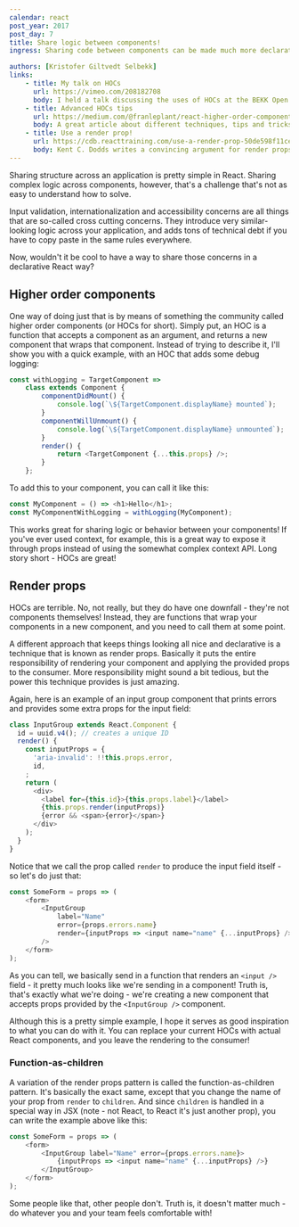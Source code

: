 ```yaml
---
calendar: react
post_year: 2017
post_day: 7
title: Share logic between components!
ingress: Sharing code between components can be made much more declarative and reusable than utility functions

authors: [Kristofer Giltvedt Selbekk]
links:
    - title: My talk on HOCs
      url: https://vimeo.com/208182708
      body: I held a talk discussing the uses of HOCs at the BEKK Open conference. Beware - it\'s in Norwegian
    - title: Advanced HOCs tips
      url: https://medium.com/@franleplant/react-higher-order-components-in-depth-cf9032ee6c3e
      body: A great article about different techniques, tips and tricks when it comes to higher order components
    - title: Use a render prop!
      url: https://cdb.reacttraining.com/use-a-render-prop-50de598f11ce
      body: Kent C. Dodds writes a convincing argument for render props. Definitely a must read!
---
```


Sharing structure across an application is pretty simple in React. Sharing complex logic across components, however,
that's a challenge that's not as easy to understand how to solve.

Input validation, internationalization and accessibility concerns are all things that are so-called cross cutting
concerns. They introduce very similar-looking logic across your application, and adds tons of technical debt if you
have to copy paste in the same rules everywhere.

Now, wouldn't it be cool to have a way to share those concerns in a declarative React way?

## Higher order components

One way of doing just that is by means of something the community called higher order components (or HOCs for short).
Simply put, an HOC is a function that accepts a component as an argument, and returns a new component that wraps that
component. Instead of trying to describe it, I'll show you with a quick example, with an HOC that adds some debug
logging:

```javascript
const withLogging = TargetComponent =>
    class extends Component {
        componentDidMount() {
            console.log(`\${TargetComponent.displayName} mounted`);
        }
        componentWillUnmount() {
            console.log(`\${TargetComponent.displayName} unmounted`);
        }
        render() {
            return <TargetComponent {...this.props} />;
        }
    };
```

To add this to your component, you can call it like this:

```javascript
const MyComponent = () => <h1>Hello</h1>;
const MyComponentWithLogging = withLogging(MyComponent);
```

This works great for sharing logic or behavior between your components! If you've ever used context, for example, this
is a great way to expose it through props instead of using the somewhat complex context API. Long story short - HOCs
are great!

## Render props

HOCs are terrible. No, not really, but they do have one downfall - they're not components themselves! Instead, they are
functions that wrap your components in a new component, and you need to call them at some point.

A different approach that keeps things looking all nice and declarative is a technique that is known as render props.
Basically it puts the entire responsibility of rendering your component and applying the provided props to the consumer.
More responsibility might sound a bit tedious, but the power this technique provides is just amazing.

Again, here is an example of an input group component that prints errors and provides some extra props for the input
field:

```javascript
class InputGroup extends React.Component {
  id = uuid.v4(); // creates a unique ID
  render() {
    const inputProps = {
      'aria-invalid': !!this.props.error,
      id,
    ;
    return (
      <div>
        <label for={this.id}>{this.props.label}</label>
        {this.props.render(inputProps)}
        {error && <span>{error}</span>}
      </div>
    );
  }
}
```

Notice that we call the prop called `render` to produce the input field itself - so let's do just that:

```javascript
const SomeForm = props => (
    <form>
        <InputGroup
            label="Name"
            error={props.errors.name}
            render={inputProps => <input name="name" {...inputProps} />}
        />
    </form>
);
```

As you can tell, we basically send in a function that renders an `<input />` field - it pretty much looks like we're
sending in a component! Truth is, that's exactly what we're doing - we're creating a new component that accepts props
provided by the `<InputGroup />` component.

Although this is a pretty simple example, I hope it serves as good inspiration to what you can do with it. You can
replace your current HOCs with actual React components, and you leave the rendering to the consumer!

### Function-as-children

A variation of the render props pattern is called the function-as-children pattern. It's basically the exact same,
except that you change the name of your prop from `render` to `children`. And since `children` is handled
in a special way in JSX (note - not React, to React it's just another prop), you can write the example above like this:

```javascript
const SomeForm = props => (
    <form>
        <InputGroup label="Name" error={props.errors.name}>
            {inputProps => <input name="name" {...inputProps} />}
        </InputGroup>
    </form>
);
```

Some people like that, other people don't. Truth is, it doesn't matter much - do whatever you and your team feels
comfortable with!
